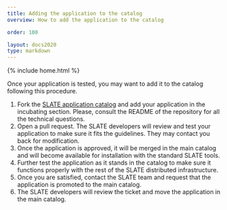 ```yaml
---
title: Adding the application to the catalog
overview: How to add the application to the catalog

order: 100

layout: docs2020
type: markdown
---
```

{% include home.html %}

Once your application is tested, you may want to add it to the catalog following this procedure.

1. Fork the [SLATE application catalog](https://github.com/slateci/slate-catalog) and add your application in the
incubating section. Please, consult the README of the repository for all the technical questions.
1. Open a pull request. The SLATE developers will review and test your application to make sure it fits the guidelines.
They may contact you back for modification.
1. Once the application is approved, it will be merged in the main catalog and will become available for installation
with the standard SLATE tools.
1. Further test the application as it stands in the catalog to make sure it functions properly with the rest of
the SLATE distributed infrastructure.
1. Once you are satisfied, contact the SLATE team and request that the application is promoted to the main catalog.
1. The SLATE developers will review the ticket and move the application in the main catalog.

